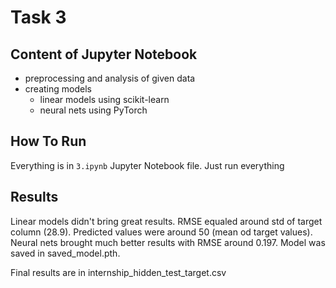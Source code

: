 # Task 3

## Content of Jupyter Notebook
- preprocessing and analysis of given data
- creating models
  - linear models using scikit-learn
  - neural nets using PyTorch

## How To Run
Everything is in `3.ipynb` Jupyter Notebook file. Just run everything

## Results
Linear models didn't bring great results. RMSE equaled around std of target column (28.9). Predicted values were around 50 (mean od target values).
Neural nets brought much better results with RMSE around 0.197. Model was saved in saved_model.pth.


Final results are in internship_hidden_test_target.csv
